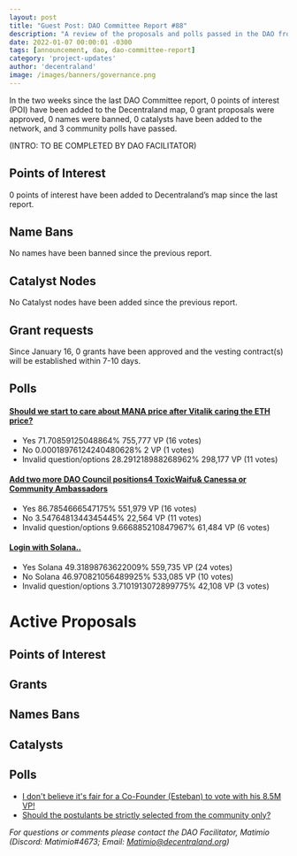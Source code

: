 ```yaml
---
layout: post
title: "Guest Post: DAO Committee Report #88"
description: "A review of the proposals and polls passed in the DAO from January 16 through January 31".
date: 2022-01-07 00:00:01 -0300
tags: [announcement, dao, dao-committee-report]
category: 'project-updates'
author: 'decentraland'
image: /images/banners/governance.png
---
```


In the two weeks since the last DAO Committee report, 0 points of interest (POI) have been added to the Decentraland map, 0 grant proposals were approved, 0 names were banned, 0 catalysts have been added to the network, and 3 community polls have passed.

(INTRO: TO BE COMPLETED BY DAO FACILITATOR)

## Points of Interest
0 points of interest have been added to Decentraland’s map since the last report.


## Name Bans

No names have been banned since the previous report.

## Catalyst Nodes
No Catalyst nodes have been added since the previous report.


## Grant requests
Since January 16, 0 grants have been approved and the vesting contract(s) will be established within 7-10 days.


## Polls

#### [Should we start to care about MANA price after Vitalik caring the ETH price? ](https://governance.decentraland.org/proposal/?id=c416616c-a42b-4ce1-8bb3-e0000c3823a9)

* Yes 71.70859125048864% 755,777 VP (16 votes)
* No 0.00018976124240480628% 2 VP (1 votes)
* Invalid question/options 28.291218988268962% 298,177 VP (11 votes)


#### [Add two more DAO Council positions4 ToxicWaifu&amp; Canessa or Community Ambassadors](https://governance.decentraland.org/proposal/?id=4ec37aa9-bb9c-4c97-bfb3-c42b5ef96959)

* Yes 86.7854666547175% 551,979 VP (16 votes)
* No 3.5476481344345445% 22,564 VP (11 votes)
* Invalid question/options 9.666885210847967% 61,484 VP (6 votes)


#### [Login with Solana..](https://governance.decentraland.org/proposal/?id=95584c85-87a7-4a09-89d3-584c4c053ac0)

* Yes Solana 49.31898763622009% 559,735 VP (24 votes)
* No Solana 46.970821056489925% 533,085 VP (10 votes)
* Invalid question/options 3.7101913072899775% 42,108 VP (3 votes)



# Active Proposals

## Points of Interest


## Grants


## Names Bans


## Catalysts


## Polls

* [I don&#39;t believe it&#39;s fair for a Co-Founder (Esteban) to vote with his 8.5M VP!](https://governance.decentraland.org/proposal/?id=4b8c8b49-0406-465f-a7ea-9b86aec34c0a)
* [Should the postulants be strictly selected from the community only?](https://governance.decentraland.org/proposal/?id=64269bd6-8387-4e61-913d-2c3730a02dd2)

*For questions or comments please contact the DAO Facilitator, Matimio (Discord: Matimio#4673; Email: [Matimio@decentraland.org](mailto:Matimio@decentraland.org))*